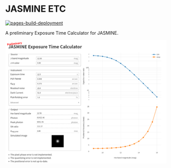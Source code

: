 # JASMINE ETC
[![pages-build-deployment](https://github.com/JASMINE-Mission/jasmine-etc/actions/workflows/pages/pages-build-deployment/badge.svg)](https://github.com/JASMINE-Mission/jasmine-etc/actions/workflows/pages/pages-build-deployment)

A preliminary Exposure Time Calculator for JASMINE.

![screenshot](docs/figs/screenshot.png)

[etc]: https://jasmine-mission.github.io/jasmine-etc/
